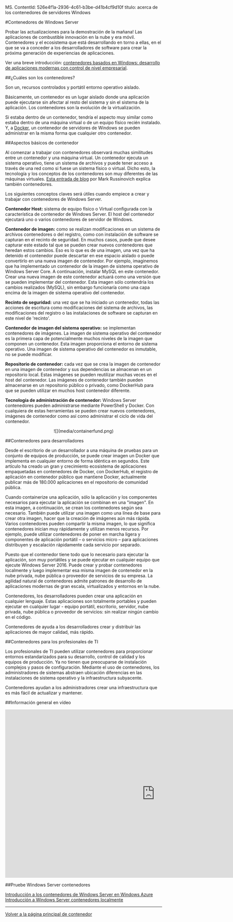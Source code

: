 MS. ContentId: 526e4f1a-2936-4c61-b3be-d41b4cf9d10f
título: acerca de los contenedores de servidores Windows

#Contenedores de Windows Server

Probar las actualizaciones para la demostración de la mañana!
Las aplicaciones de combustible innovación en la nube y era móvil.
Contenedores y el ecosistema que está desarrollando en torno a ellas, en el que se va a conceder a los desarrolladores de software para crear la próxima generación de experiencias de aplicaciones.

Ver una breve introducción: [contenedores basados en Windows: desarrollo de aplicaciones modernas con control de nivel empresarial](https://youtu.be/Ryx3o0rD5lY).

##¿Cuáles son los contenedores?

Son un, recursos controlados y portátil entorno operativo aislado.

Básicamente, un contenedor es un lugar aislado donde una aplicación puede ejecutarse sin afectar al resto del sistema y sin el sistema de la aplicación.
Los contenedores son la evolución de la virtualización.

Si estaba dentro de un contenedor, tendría el aspecto muy similar como estaba dentro de una máquina virtual o de un equipo físico recién instalado.
Y, a [Docker](https://www.docker.com/), un contenedor de servidores de Windows se pueden administrar en la misma forma que cualquier otro contenedor.

##Aspectos básicos de contenedor

Al comenzar a trabajar con contenedores observará muchas similitudes entre un contenedor y una máquina virtual.
Un contenedor ejecuta un sistema operativo, tiene un sistema de archivos y puede tener acceso a través de una red como si fuese un sistema físico o virtual.
Dicho esto, la tecnología y los conceptos de los contenedores son muy diferentes de las máquinas virtuales.
[Esta entrada de blog](http://azure.microsoft.com/blog/2015/08/17/containers-docker-windows-and-trends/) por Mark Russinovich explica también contenedores.

Los siguientes conceptos claves será útiles cuando empiece a crear y trabajar con contenedores de Windows Server.

**Contenedor Host:** sistema de equipo físico o Virtual configurada con la característica de contenedor de Windows Server.
El host del contenedor ejecutará uno o varios contenedores de servidor de Windows.

**Contenedor de imagen:** como se realizan modificaciones en un sistema de archivos contenedores o del registro, como con instalación de software se capturan en el recinto de seguridad.
En muchos casos, puede que desee capturar este estado tal que se pueden crear nuevos contenedores que heredan estos cambios.
Eso es lo que es de una imagen, una vez que ha detenido el contenedor puede descartar en ese espacio aislado o puede convertirlo en una nueva imagen de contenedor.
Por ejemplo, imaginemos que ha implementado un contenedor de la imagen de sistema operativo de Windows Server Core.
A continuación, instalar MySQL en este contenedor.
Crear una nueva imagen de este contenedor actuará como una versión que se pueden implementar del contenedor.
Esta imagen sólo contendría los cambios realizados (MySQL), sin embargo funcionaría como una capa encima de la imagen de sistema operativo del contenedor.

**Recinto de seguridad:** una vez que se ha iniciado un contenedor, todas las acciones de escritura como modificaciones del sistema de archivos, las modificaciones del registro o las instalaciones de software se capturan en este nivel de 'recinto'.

**Contenedor de imagen del sistema operativo:** se implementan contenedores de imágenes.
La imagen de sistema operativo del contenedor es la primera capa de potencialmente muchos niveles de la imagen que componen un contenedor.
Esta imagen proporciona el entorno de sistema operativo.
Una imagen de sistema operativo del contenedor es inmutable, no se puede modificar.

**Repositorio de contenedor:** cada vez que se crea la imagen de contenedor en una imagen de contenedor y sus dependencias se almacenan en un repositorio local.
Estas imágenes se pueden reutilizar muchas veces en el host del contenedor.
Las imágenes de contenedor también pueden almacenarse en un repositorio público o privado, como DockerHub para que se pueden utilizar en muchos host contenedor diferente.

**Tecnología de administración de contenedor:** Windows Server contenedores pueden administrarse mediante PowerShell y Docker.
Con cualquiera de estas herramientas se pueden crear nuevos contenedores, imágenes de contenedor como así como administrar el ciclo de vida del contenedor.

<center>![](media/containerfund.png)</center>

##Contenedores para desarrolladores

Desde el escritorio de un desarrollador a una máquina de pruebas para un conjunto de equipos de producción, se puede crear imagen un Docker que implementa en cualquier entorno de forma idéntica en segundos.
Este artículo ha creado un gran y crecimiento ecosistema de aplicaciones empaquetadas en contenedores de Docker, con DockerHub, el registro de aplicación en contenedor público que mantiene Docker, actualmente publicar más de 180.000 aplicaciones en el repositorio de comunidad pública.

Cuando containerize una aplicación, sólo la aplicación y los componentes necesarios para ejecutar la aplicación se combinan en una "imagen".
En esta imagen, a continuación, se crean los contenedores según sea necesario.
También puede utilizar una imagen como una línea de base para crear otra imagen, hacer que la creación de imágenes aún más rápida.
Varios contenedores pueden compartir la misma imagen, lo que significa contenedores inician muy rápidamente y utilizan menos recursos.
Por ejemplo, puede utilizar contenedores de poner en marcha ligera y componentes de aplicación portátil – o servicios micro – para aplicaciones distribuyen y escalación rápidamente cada servicio por separado.

Puesto que el contenedor tiene todo que lo necesario para ejecutar la aplicación, son muy portátiles y se puede ejecutar en cualquier equipo que ejecute Windows Server 2016.
Puede crear y probar contenedores localmente y luego implementar esa misma imagen de contenedor en la nube privada, nube pública o proveedor de servicios de su empresa.
La agilidad natural de contenedores admite patrones de desarrollo de aplicaciones modernas de gran escala, virtualizados y entornos en la nube.

Contenedores, los desarrolladores pueden crear una aplicación en cualquier lenguaje.
Estas aplicaciones son totalmente portables y pueden ejecutar en cualquier lugar - equipo portátil, escritorio, servidor, nube privada, nube pública o proveedor de servicios: sin realizar ningún cambio en el código.

Contenedores de ayuda a los desarrolladores crear y distribuir las aplicaciones de mayor calidad, más rápido.

##Contenedores para los profesionales de TI

Los profesionales de TI pueden utilizar contenedores para proporcionar entornos estandarizados para su desarrollo, control de calidad y los equipos de producción.
Ya no tienen que preocuparse de instalación complejos y pasos de configuración.
Mediante el uso de contenedores, los administradores de sistemas abstraen ubicación diferencias en las instalaciones de sistema operativo y la infraestructura subyacente.

Contenedores ayudan a los administradores crear una infraestructura que es más fácil de actualizar y mantener.

##Información general en vídeo

<iframe src="https://channel9.msdn.com/Blogs/containers/Containers-101-with-Microsoft-and-Docker/player" width="960" height="540" allowFullScreen="true" frameBorder="0" scrolling="no"></iframe>


##Pruebe Windows Server contenedores

[Introducción a los contenedores de Windows Server en Windows Azure](../quick_start/azure_setup.md)  
[Introducción a Windows Server contenedores localmente](../quick_start/container_setup.md)

-------------------

[Volver a la página principal de contenedor](../containers_welcome.md)




